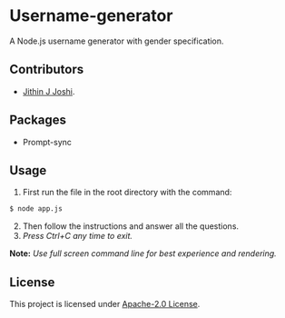 # Username-generator
A Node.js username generator with gender specification. 
## Contributors
- [Jithin J Joshi](https://github.com/jit-hin/).
## Packages 
- Prompt-sync
## Usage
1. First run the file in the root directory with the command:
```bash
$ node app.js
```
2. Then follow the instructions and answer all the questions.
3. *Press Ctrl+C any time to exit.*

**Note:** *Use full screen command line for best experience and rendering.*
## License
This project is licensed under [Apache-2.0 License](https://github.com/jit-hin/username-generator/blob/master/LICENSE.txt).

